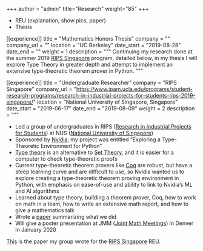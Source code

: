 +++
author = "admin"
title="Research"
weight="85"
+++

* REU (explanation, show pics, paper)
* Thesis


[[experience]]
  title = "Mathematics Honors Thesis"
  company = ""
  company_url = ""
  location = "UC Berkeley"
  date_start = "2019-08-28"
  date_end = ""
  weight = 1
  description = """
  Continuing my research done at the summer 2019 [RIPS Singapore](https://www.ipam.ucla.edu/programs/student-research-programs/research-in-industrial-projects-for-students-rips-2019-singapore/) program, detailed below, in my thesis I will explore Type Theory in greater depth and attempt to implement an extensive type-theoretic theorem prover in Python.
  """
  
[[experience]]
  title = "Undergraduate Researcher"
  company = "RIPS Singapore"
  company_url = "https://www.ipam.ucla.edu/programs/student-research-programs/research-in-industrial-projects-for-students-rips-2019-singapore/"
  location = "National University of Singapore, Singapore"
  date_start = "2019-06-17"
  date_end = "2019-08-09"
  weight = 2
  description = """
* Led a group of undergraduates in RIPS ([Research in Industrial Projects for Students](https://www.ipam.ucla.edu/programs/student-research-programs/research-in-industrial-projects-for-students-rips-2019-singapore/)) at NUS ([National University of Singapore](https://ims.nus.edu.sg))
* Sponsored by [Nvidia](https://www.nvidia.com/en-us/), my project was entitled “Exploring a Type-Theoretic Environment for Python”
* [Type theory](https://en.wikipedia.org/wiki/Type_theory) is an alternative to [Set Theory](https://en.wikipedia.org/wiki/Set_theory), and it is easier for a computer to check type-theoretic proofs
* Current type-theoretic theorem provers like [Coq](https://coq.inria.fr) are robust, but have a steep learning curve and are difficult to use, so Nvidia wanted us to explore creating a type-theoretic theorem proving environment in Python, with emphasis on ease-of-use and ability to link to Nvidia’s ML and AI algorithms
* Learned about type theory, building a theorem prover, Coq, how to work on math in a team, how to write an extensive math report, and how to give a mathematics talk
* Wrote a [paper](pdf/RIPS_Report.pdf) summarizing what we did
* Will give a poster presentation at JMM ([Joint Math Meetings](http://jointmathematicsmeetings.org)) in Denver in
January 2020

[This](/pdf/RIPS_Report.pdf) is the paper my group wrote for the [RIPS Singapore](#experience) REU.
